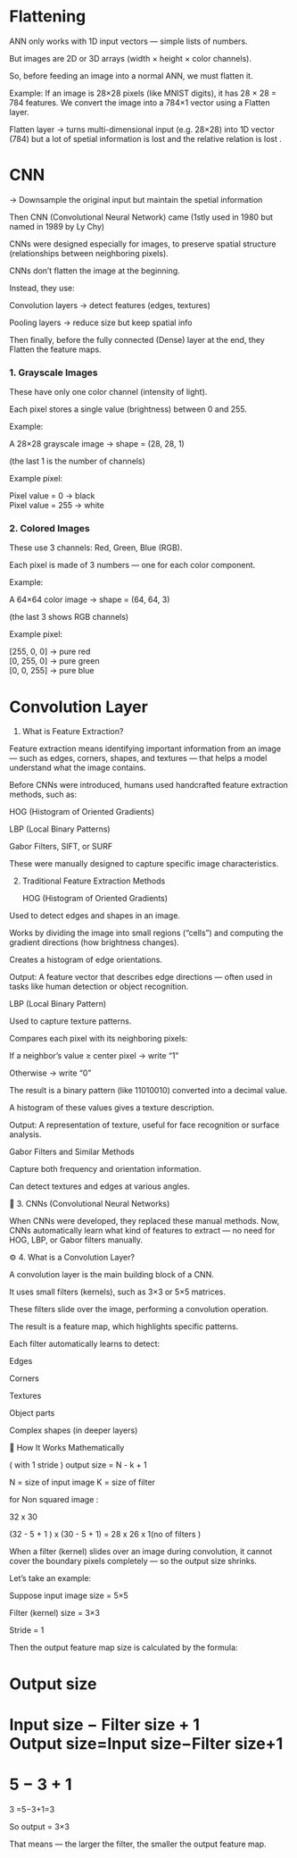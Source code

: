 <h1>Flattening</h1>


ANN only works with 1D input vectors — simple lists of numbers.

But images are 2D or 3D arrays (width × height × color channels).

So, before feeding an image into a normal ANN, we must flatten it.

Example:
If an image is 28×28 pixels (like MNIST digits), it has
28 × 28 = 784 features.
We convert the image into a 784×1 vector using a Flatten layer.

 Flatten layer → turns multi-dimensional input (e.g. 28×28) into 1D vector (784) but a lot of spetial information is lost and the relative relation is lost . 

<h1>CNN</h1>

-> Downsample the original input but maintain the spetial information


Then CNN (Convolutional Neural Network) came (1stly used in 1980 but named in 1989 by Ly Chy)

CNNs were designed especially for images, to preserve spatial structure (relationships between neighboring pixels).

CNNs don’t flatten the image at the beginning.

Instead, they use:

Convolution layers → detect features (edges, textures)

Pooling layers → reduce size but keep spatial info

Then finally, before the fully connected (Dense) layer at the end, they Flatten the feature maps.


<h3>1. Grayscale Images</h3>

These have only one color channel (intensity of light).

Each pixel stores a single value (brightness) between 0 and 255.

Example:

A 28×28 grayscale image → shape = (28, 28, 1)

(the last 1 is the number of channels)

 Example pixel:

Pixel value = 0 → black  
Pixel value = 255 → white  


<h3> 2. Colored Images </h3>

These use 3 channels: Red, Green, Blue (RGB).

Each pixel is made of 3 numbers — one for each color component.

Example:

A 64×64 color image → shape = (64, 64, 3)

(the last 3 shows RGB channels)

Example pixel:

[255, 0, 0] → pure red  
[0, 255, 0] → pure green  
[0, 0, 255] → pure blue  


<h1>Convolution Layer</h1>

1. What is Feature Extraction?

Feature extraction means identifying important information from an image — such as edges, corners, shapes, and textures — that helps a model understand what the image contains.

Before CNNs were introduced, humans used handcrafted feature extraction methods, such as:

HOG (Histogram of Oriented Gradients)

LBP (Local Binary Patterns)

Gabor Filters, SIFT, or SURF

These were manually designed to capture specific image characteristics.

2. Traditional Feature Extraction Methods

    HOG (Histogram of Oriented Gradients)

Used to detect edges and shapes in an image.

Works by dividing the image into small regions (“cells”) and computing the gradient directions (how brightness changes).

Creates a histogram of edge orientations.

   Output: A feature vector that describes edge directions — often used in tasks like human detection or object recognition.

   LBP (Local Binary Pattern)

Used to capture texture patterns.

Compares each pixel with its neighboring pixels:

If a neighbor’s value ≥ center pixel → write “1”

Otherwise → write “0”

The result is a binary pattern (like 11010010) converted into a decimal value.

A histogram of these values gives a texture description.

 Output: A representation of texture, useful for face recognition or surface analysis.

   Gabor Filters and Similar Methods

Capture both frequency and orientation information.

Can detect textures and edges at various angles.

🤖 3. CNNs (Convolutional Neural Networks)

When CNNs were developed, they replaced these manual methods.
Now, CNNs automatically learn what kind of features to extract — no need for HOG, LBP, or Gabor filters manually.

⚙️ 4. What is a Convolution Layer?

A convolution layer is the main building block of a CNN.

It uses small filters (kernels), such as 3×3 or 5×5 matrices.

These filters slide over the image, performing a convolution operation.

The result is a feature map, which highlights specific patterns.

Each filter automatically learns to detect:

Edges

Corners

Textures

Object parts

Complex shapes (in deeper layers)

🔹 How It Works Mathematically

( with 1 stride )
output size = N - k + 1 

N = size of input image 
K = size of filter 

for Non squared image : 

32 x 30 

(32 - 5 + 1 ) x (30 - 5 + 1) = 28 x 26 x 1(no of filters ) 



When a filter (kernel) slides over an image during convolution, it cannot cover the boundary pixels completely — so the output size shrinks.

Let’s take an example:

Suppose input image size = 5×5

Filter (kernel) size = 3×3

Stride = 1

Then the output feature map size is calculated by the formula:

Output size
=
Input size
−
Filter size
+
1
Output size=Input size−Filter size+1
=
5
−
3
+
1
=
3
=5−3+1=3

So output = 3×3

That means — the larger the filter, the smaller the output feature map.


